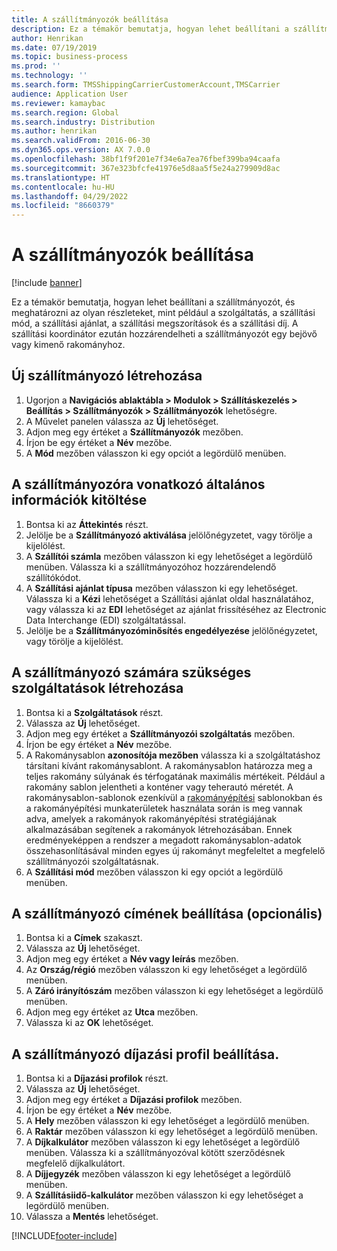 ```yaml
---
title: A szállítmányozók beállítása
description: Ez a témakör bemutatja, hogyan lehet beállítani a szállítmányozót, és meghatározni az olyan részleteket, mint például a szolgáltatás, a szállítási mód, a szállítási ajánlat, a szállítási megszorítások és a szállítási díj.
author: Henrikan
ms.date: 07/19/2019
ms.topic: business-process
ms.prod: ''
ms.technology: ''
ms.search.form: TMSShippingCarrierCustomerAccount,TMSCarrier
audience: Application User
ms.reviewer: kamaybac
ms.search.region: Global
ms.search.industry: Distribution
ms.author: henrikan
ms.search.validFrom: 2016-06-30
ms.dyn365.ops.version: AX 7.0.0
ms.openlocfilehash: 38bf1f9f201e7f34e6a7ea76fbef399ba94caafa
ms.sourcegitcommit: 367e323bfcfe41976e5d8aa5f5e24a279909d8ac
ms.translationtype: HT
ms.contentlocale: hu-HU
ms.lasthandoff: 04/29/2022
ms.locfileid: "8660379"
---
```

# <a name="set-up-shipping-carriers"></a>A szállítmányozók beállítása

[!include [banner](../../includes/banner.md)]

Ez a témakör bemutatja, hogyan lehet beállítani a szállítmányozót, és meghatározni az olyan részleteket, mint például a szolgáltatás, a szállítási mód, a szállítási ajánlat, a szállítási megszorítások és a szállítási díj. A szállítási koordinátor ezután hozzárendelheti a szállítmányozót egy bejövő vagy kimenő rakományhoz.

## <a name="create-a-new-shipping-carrier"></a>Új szállítmányozó létrehozása

1. Ugorjon a **Navigációs ablaktábla > Modulok > Szállításkezelés > Beállítás > Szállítmányozók > Szállítmányozók** lehetőségre.
2. A Művelet panelen válassza az **Új** lehetőséget.
3. Adjon meg egy értéket a **Szállítmányozók** mezőben.
4. Írjon be egy értéket a **Név** mezőbe.
5. A **Mód** mezőben válasszon ki egy opciót a legördülő menüben.

## <a name="fill-in-the-general-information-for-the-shipping-carrier"></a>A szállítmányozóra vonatkozó általános információk kitöltése

1. Bontsa ki az **Áttekintés** részt.
2. Jelölje be a **Szállítmányozó aktiválása** jelölőnégyzetet, vagy törölje a kijelölést.
3. A **Szállítói számla** mezőben válasszon ki egy lehetőséget a legördülő menüben. Válassza ki a szállítmányozóhoz hozzárendelendő szállítókódot.  
4. A **Szállítási ajánlat típusa** mezőben válasszon ki egy lehetőséget. Válassza ki a **Kézi** lehetőséget a Szállítási ajánlat oldal használatához, vagy válassza ki az **EDI** lehetőséget az ajánlat frissítéséhez az Electronic Data Interchange (EDI) szolgáltatással.  
5. Jelölje be a **Szállítmányozóminősítés engedélyezése** jelölőnégyzetet, vagy törölje a kijelölést.

## <a name="create-the-necessary-services-for-the-shipping-carrier"></a>A szállítmányozó számára szükséges szolgáltatások létrehozása

1. Bontsa ki a **Szolgáltatások** részt.
2. Válassza az **Új** lehetőséget.
3. Adjon meg egy értéket a **Szállítmányozói szolgáltatás** mezőben.
4. Írjon be egy értéket a **Név** mezőbe.
5. A Rakománysablon **azonosítója mezőben** válassza ki a szolgáltatáshoz társítani kívánt rakománysablont. A rakománysablon határozza meg a teljes rakomány súlyának és térfogatának maximális mértékeit. Például a rakomány sablon jelentheti a konténer vagy teherautó méretét. A rakománysablon-sablonok ezenkívül a [rakományépítési](load-building-workbench.md) sablonokban és a rakományépítési munkaterületek használata során is meg vannak adva, amelyek a rakományok rakományépítési stratégiájának alkalmazásában segítenek a rakományok létrehozásában. Ennek eredményeképpen a rendszer a megadott rakománysablon-adatok összehasonlításával minden egyes új rakományt megfeleltet a megfelelő szállítmányozói szolgáltatásnak.
6. A **Szállítási mód** mezőben válasszon ki egy opciót a legördülő menüben.

## <a name="set-up-the-address-for-the-carrier-optional"></a>A szállítmányozó címének beállítása (opcionális)

1. Bontsa ki a **Címek** szakaszt.
2. Válassza az **Új** lehetőséget.
3. Adjon meg egy értéket a **Név vagy leírás** mezőben.
4. Az **Ország/régió** mezőben válasszon ki egy lehetőséget a legördülő menüben.
5. A **Záró irányítószám** mezőben válasszon ki egy lehetőséget a legördülő menüben.
6. Adjon meg egy értéket az **Utca** mezőben.
7. Válassza ki az **OK** lehetőséget.

## <a name="set-up-the-rating-profile-for-the-shipping-carrier"></a>A szállítmányozó díjazási profil beállítása.

1. Bontsa ki a **Díjazási profilok** részt.
2. Válassza az **Új** lehetőséget.
3. Adjon meg egy értéket a **Díjazási profilok** mezőben.
4. Írjon be egy értéket a **Név** mezőbe.
5. A **Hely** mezőben válasszon ki egy lehetőséget a legördülő menüben.
6. A **Raktár** mezőben válasszon ki egy lehetőséget a legördülő menüben.
7. A **Díjkalkulátor** mezőben válasszon ki egy lehetőséget a legördülő menüben. Válassza ki a szállítmányozóval kötött szerződésnek megfelelő díjkalkulátort.  
8. A **Díjjegyzék** mezőben válasszon ki egy lehetőséget a legördülő menüben.
9. A **Szállításiidő-kalkulátor** mezőben válasszon ki egy lehetőséget a legördülő menüben.
10. Válassza a **Mentés** lehetőséget.



[!INCLUDE[footer-include](../../../includes/footer-banner.md)]